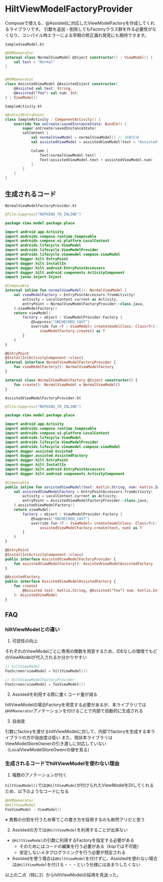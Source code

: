 # HiltViewModelFactoryProvider

Composeで使える、@Assistedに対応したViewModelFactoryを作成してくれるライブラリです。
引数を追加・削除してもFactoryクラス群を作る必要性がなくなり、コンパイル時エラーによる早期の修正漏れ発見にも期待できます。

`SampleViewModel.kt`
```kotlin
@HVMGenerator
internal class NormalViewModel @Inject constructor() : ViewModel() {
    val text = "Normal"
}


@HVMGenerator
class AssistedViewModel @AssistedInject constructor(
    @Assisted val text: String,
    @Assisted("foo") val num: Int,
) : ViewModel()
```

`SampleActivity.kt`
```kotlin
@AndroidEntryPoint
class SampleActivity : ComponentActivity() {
    override fun onCreate(savedInstanceState: Bundle?) {
        super.onCreate(savedInstanceState)
        setContent {
            val normalViewModel = normalViewModel() // 自動生成
            val assistedViewModel = assistedViewModel(text = "Assisted", num = 2) // 自動生成

            Column {
                Text(normalViewModel.text)
                Text(assistedViewModel.text + assistedViewModel.num)
            }
        }
    }
}
```

## 生成されるコード

`NormalViewModelFactoryProvider.kt`
```kotlin
@file:Suppress("NOTHING_TO_INLINE")

package view.model.package.place

import android.app.Activity
import androidx.compose.runtime.Composable
import androidx.compose.ui.platform.LocalContext
import androidx.lifecycle.ViewModel
import androidx.lifecycle.ViewModelProvider
import androidx.lifecycle.viewmodel.compose.viewModel
import dagger.hilt.EntryPoint
import dagger.hilt.InstallIn
import dagger.hilt.android.EntryPointAccessors
import dagger.hilt.android.components.ActivityComponent
import javax.inject.Inject

@Composable
internal inline fun normalViewModel(): NormalViewModel {
    val viewModelFactory = EntryPointAccessors.fromActivity(
        activity = LocalContext.current as Activity,
        entryPoint = NormalViewModelFactoryProvider::class.java,
    ).viewModelFactory()
    return viewModel(
        factory = object : ViewModelProvider.Factory {
            @Suppress("UNCHECKED_CAST")
            override fun <T : ViewModel> create(modelClass: Class<T>): T =
                viewModelFactory.create() as T
        }
    )
}

@EntryPoint
@InstallIn(ActivityComponent::class)
internal interface NormalViewModelFactoryProvider {
    fun viewModelFactory(): NormalViewModelFactory
}

internal class NormalViewModelFactory @Inject constructor() {
    fun create(): NormalViewModel = NormalViewModel()
}

```

`AssistedViewModelFactoryProvider.kt`
```kotlin
@file:Suppress("NOTHING_TO_INLINE")

package view.model.package.place

import android.app.Activity
import androidx.compose.runtime.Composable
import androidx.compose.ui.platform.LocalContext
import androidx.lifecycle.ViewModel
import androidx.lifecycle.ViewModelProvider
import androidx.lifecycle.viewmodel.compose.viewModel
import dagger.assisted.Assisted
import dagger.assisted.AssistedFactory
import dagger.hilt.EntryPoint
import dagger.hilt.InstallIn
import dagger.hilt.android.EntryPointAccessors
import dagger.hilt.android.components.ActivityComponent

@Composable
public inline fun assistedViewModel(text: kotlin.String, num: kotlin.Int): AssistedViewModel {
    val assistedViewModelFactory = EntryPointAccessors.fromActivity(
        activity = LocalContext.current as Activity,
        entryPoint = AssistedViewModelFactoryProvider::class.java,
    ).assistedViewModelFactory()
    return viewModel(
        factory = object : ViewModelProvider.Factory {
            @Suppress("UNCHECKED_CAST")
            override fun <T : ViewModel> create(modelClass: Class<T>): T =
                assistedViewModelFactory.create(text, num) as T
        }
    )
}

@EntryPoint
@InstallIn(ActivityComponent::class)
public interface AssistedViewModelFactoryProvider {
    fun assistedViewModelFactory(): AssistedViewModelAssistedFactory
}

@AssistedFactory
public interface AssistedViewModelAssistedFactory {
    fun create(
        @Assisted text: kotlin.String, @Assisted("foo") num: kotlin.Int,
    ): AssistedViewModel
}

```

## FAQ

### hiltViewModelとの違い

1. 可読性の向上

それぞれのViewModelごとに専用の関数を用意するため、IDEなしの環境でもどのViewModelが代入されるか分かりやすい

```kotlin
// hiltViewModel
FooScreen(viewModel = hiltViewModel())

// HiltViewwModelFactoryProvider
FooScreen(viewModel = fooViewModel())
```

2. Assistedを利用する際に書くコード量が減る

hiltViewModelの場合Factoryを用意する必要があるが、本ライブラリでは`@HVMGenerator`アノテーションを付けることで内部で自動的に生成される

3. 自由度

引数にfactoryを渡せるhiltViewModelに対して、内部でfactoryを生成する本ライブラリの方が自由度は低い
また、現状本ライブラリはViewModelStoreOwnerの引き渡しに対応していない（LocalViewModelStoreOwenrの値を見る）

### 生成されるコードでhiltViewModelを使わない理由

1. 複数のアノテーションが付く

`hiltViewModel()`では`@HiltViewModel`が付けられたViewModelをDIしてくれるため、以下のようなコードになる

```kotlin
@HVMGenerator
@HiltViewModel
FooViewModel : ViewModel()
```

※ 責務の分割を行うため等でこの書き方を採用するのも断然アリだと思う

2. Assistedの方では`@HiltViewModel`を利用することが出来ない

  - `@HiltViewModel`の引数に利用するFactoryを指定する必要がある
    - そのためにはコードの編集を行う必要がある（kspでは不可能）
    - 安定しないメタプログラミングを行う必要が想定される
  - Assistedを使う場合は`@HiltViewModel`を付けずに、Assistedを使わない場合は`@HiltViewModel`を付ける・・・という仕様にはあまりしたくない

以上の二点（特に2）からhiltViewModelの採用を見送った。
